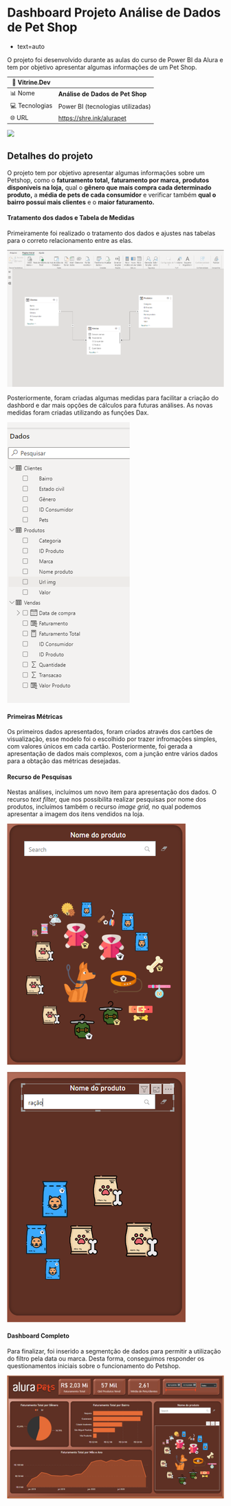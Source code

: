 # Dashboard Projeto Análise de Dados de Pet Shop
* text=auto

O projeto foi desenvolvido durante as aulas do curso de Power BI da Alura e tem por objetivo apresentar algumas informações de um Pet Shop.

| :rocket: Vitrine.Dev |    |
| -------------  | --- |
| :bar_chart: Nome        | **Análise de Dados de Pet Shop**
| :computer: Tecnologias | Power BI (tecnologias utilizadas)
| :globe_with_meridians: URL         | https://shre.ink/alurapet


<!-- Inserir imagem com a #vitrinedev ao final do link -->
![](https://github.com/gitmattalves/analise_de-dados_petshop/blob/main/alurapet.avif#vitrinedev)

## Detalhes do projeto

O projeto tem por objetivo apresentar algumas informações sobre um Petshop, como o **faturamento total,** **faturamento por marca,** **produtos disponíveis na loja,** qual o **gênero que mais compra cada determinado produto,** a **média de pets de cada consumidor** e verificar também **qual o bairro possui mais clientes** e o **maior faturamento.**

#### Tratamento dos dados e Tabela de Medidas
Primeiramente foi realizado o tratamento dos dados e ajustes nas tabelas para o correto relacionamento entre as elas.

![](https://github.com/gitmattalves/analise_de-dados_petshop/blob/main/Relacionamentos.png#vitrinedev)

Posteriormente, foram criadas algumas medidas para facilitar a criação do dashbord e dar mais opções de cálculos para futuras análises. As novas medidas foram criadas utilizando as funções Dax.

![](https://github.com/gitmattalves/analise_de-dados_petshop/blob/main/Tabelas_de_medidas.png#vitrinedev)


#### Primeiras Métricas
Os primeiros dados apresentados, foram criados através dos cartões de visualização, esse modelo foi o escolhido por trazer infromações simples, com valores únicos em cada cartão.
Posteriormente, foi gerada a apresentação de dados mais complexos, com a junção entre vários dados para a obtação das métricas desejadas.

#### Recurso de Pesquisas 
Nestas análises, incluímos um novo item para apresentação dos dados. O recurso *text filter,* que nos possibilita realizar pesquisas por nome dos produtos, incluímos também o recurso *image grid,* no qual podemos apresentar a imagem dos itens vendidos na loja.

![](https://github.com/gitmattalves/analise_de-dados_petshop/blob/main/pesquisas.png#vitrinedev)

![](https://github.com/gitmattalves/analise_de-dados_petshop/blob/main/pesquisa%20de%20itens.png#vitrinedev)

#### Dashboard Completo

Para finalizar, foi inserido a segmentção de dados para permitir a utilização do filtro pela data ou marca. Desta forma, conseguimos responder os questionamentos iniciais sobre o funcionamento do Petshop.

![](https://github.com/gitmattalves/analise_de-dados_petshop/blob/main/dash_completo.png#vitrinedev)
